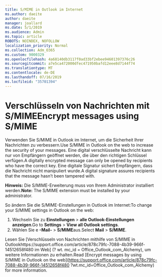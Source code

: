```yaml
---
title: S/MIME in Outlook im Internet
ms.author: daeite
author: daeite
manager: joallard
ms.date: 5/1/2019
ms.audience: Admin
ms.topic: article
ROBOTS: NOINDEX, NOFOLLOW
localization_priority: Normal
ms.collection: Adm_O365
ms.custom: 9000329
ms.openlocfilehash: 4a68140db3117f0ad33bf2ebee94601397376c26
ms.sourcegitcommit: a7e5ca472000dfec471950bafd12eee8d7144f74
ms.translationtype: MT
ms.contentlocale: de-DE
ms.lasthandoff: 07/16/2019
ms.locfileid: "35701394"
---
```

# <a name="encrypt-messages-using-smime"></a><span data-ttu-id="0082a-102">Verschlüsseln von Nachrichten mit S/MIME</span><span class="sxs-lookup"><span data-stu-id="0082a-102">Encrypt messages using S/MIME</span></span>

<span data-ttu-id="0082a-103">Verwenden Sie S/MIME in Outlook im Internet, um die Sicherheit Ihrer Nachrichten zu verbessern.</span><span class="sxs-lookup"><span data-stu-id="0082a-103">Use S/MIME in Outlook on the web to increase the security of your messages.</span></span> <span data-ttu-id="0082a-104">Eine digital verschlüsselte Nachricht kann nur von Empfängern geöffnet werden, die über den richtigen Schlüssel verfügen.</span><span class="sxs-lookup"><span data-stu-id="0082a-104">A digitally encrypted message can only be opened by recipients who have the correct key.</span></span> <span data-ttu-id="0082a-105">Eine digitale Signatur sichert Empfängern, dass die Nachricht nicht manipuliert wurde.</span><span class="sxs-lookup"><span data-stu-id="0082a-105">A digital signature assures recipients that the message hasn’t been tampered with.</span></span>

<span data-ttu-id="0082a-106">**Hinweis:** Die S/MIME-Erweiterung muss von Ihrem Administrator installiert werden.</span><span class="sxs-lookup"><span data-stu-id="0082a-106">**Note:** The S/MIME extension must be installed by your administrator.</span></span>

<span data-ttu-id="0082a-107">So ändern Sie die S/MIME-Einstellungen in Outlook im Internet:</span><span class="sxs-lookup"><span data-stu-id="0082a-107">To change your S/MIME settings in Outlook on the web:</span></span>

1. <span data-ttu-id="0082a-108">Wechseln Sie zu **Einstellungen** > **alle Outlook-Einstellungen anzeigen**.</span><span class="sxs-lookup"><span data-stu-id="0082a-108">Go to **Settings** > **View all Outlook settings**.</span></span>
2. <span data-ttu-id="0082a-109">Wählen Sie e **-Mail-** > **S/MIME**aus.</span><span class="sxs-lookup"><span data-stu-id="0082a-109">Select **Mail** > **S/MIME**.</span></span>

<span data-ttu-id="0082a-110">Lesen Sie [Verschlüsseln von Nachrichten mithilfe von S/MIME in Outlookhttps://support.office.com/article/878c79fc-7088-4b39-966f-14512658f480 im Web] (? wt. mc_id = Office_Outlook_com_Alchemy), um weitere Informationen zu erhalten.</span><span class="sxs-lookup"><span data-stu-id="0082a-110">Read [Encrypt messages by using S/MIME in Outlook on the web](https://support.office.com/article/878c79fc-7088-4b39-966f-14512658f480 ?wt.mc_id=Office_Outlook_com_Alchemy) for more information.</span></span>